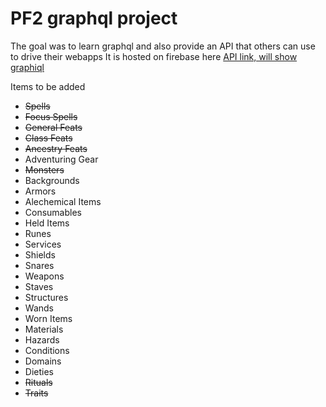 # PF2 graphql project

The goal was to learn graphql and also provide an API that others can use to drive their webapps
It is hosted on firebase here [API link, will show graphiql](https://us-central1-pf2-graphql.cloudfunctions.net/api/graphql)

Items to be added
* ~~Spells~~
* ~~Focus Spells~~
* ~~General Feats~~
* ~~Class Feats~~
* ~~Ancestry Feats~~
* Adventuring Gear
* ~~Monsters~~
* Backgrounds
* Armors
* Alechemical Items
* Consumables
* Held Items
* Runes
* Services
* Shields
* Snares 
* Weapons
* Staves
* Structures
* Wands
* Worn Items
* Materials
* Hazards
* Conditions
* Domains
* Dieties
* ~~Rituals~~
* ~~Traits~~



